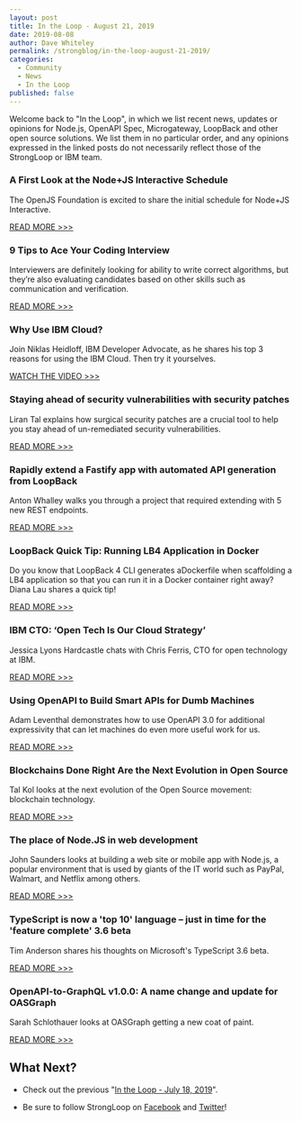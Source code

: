```yaml
---
layout: post
title: In the Loop - August 21, 2019
date: 2019-08-08
author: Dave Whiteley
permalink: /strongblog/in-the-loop-august-21-2019/
categories:
  - Community
  - News
  - In the Loop
published: false
---
```


Welcome back to "In the Loop", in which we list recent news, updates or opinions for Node.js, OpenAPI Spec, Microgateway, LoopBack and other open source solutions. We list them in no particular order, and any opinions expressed in the linked posts do not necessarily reflect those of the StrongLoop or IBM team.
<!--more-->

### A First Look at the Node+JS Interactive Schedule

The OpenJS Foundation is excited to share the initial schedule for Node+JS Interactive. 

[READ MORE >>>](https://openjsf.org/blog/2019/08/08/a-first-look-at-the-nodejs-interactive-schedule/)

### 9 Tips to Ace Your Coding Interview

Interviewers are definitely looking for ability to write correct algorithms, but they’re also evaluating candidates based on other skills such as communication and verification.  

[READ MORE >>>](https://www.dailycodingproblem.com/blog/tips-to-ace-your-coding-interview/)

### Why Use IBM Cloud?

Join Niklas Heidloff, IBM Developer Advocate, as he shares his top 3 reasons for using the IBM Cloud. Then try it yourselves.

[WATCH THE VIDEO >>>](https://www.youtube.com/watch?v=afJzaFmd1GQ&feature=youtu.be)

### Staying ahead of security vulnerabilities with security patches

Liran Tal explains how surgical security patches are a crucial tool to help you stay ahead of un-remediated security vulnerabilities. 

[READ MORE >>>](https://snyk.io/blog/staying-ahead-of-security-vulnerabilities-with-security-patches/)

### Rapidly extend a Fastify app with automated API generation from LoopBack

Anton Whalley walks you through a project that required extending with 5 new REST endpoints.

[READ MORE >>>](https://venshare.com/rapidly-extend-a-fastify-app-with-crud-apis-from-loopback/)

### LoopBack Quick Tip: Running LB4 Application in Docker

Do you know that LoopBack 4 CLI generates aDockerfile when scaffolding a LB4 application so that you can run it in a Docker container right away? Diana Lau shares a quick tip!

[READ MORE >>>](https://medium.com/@MobileDiana/loopback-quick-tip-running-lb4-application-in-docker-c029e3a71000)

### IBM CTO: ‘Open Tech Is Our Cloud Strategy’

Jessica Lyons Hardcastle chats with Chris Ferris, CTO for open technology at IBM.

[READ MORE >>>](https://www.sdxcentral.com/articles/news/ibm-cto-open-tech-is-our-cloud-strategy/2019/07/?)

### Using OpenAPI to Build Smart APIs for Dumb Machines

Adam Leventhal demonstrates how to use OpenAPI 3.0 for additional expressivity that can let machines do even more useful work for us.

[READ MORE >>>](https://www.infoq.com/articles/openapi/)

### Blockchains Done Right Are the Next Evolution in Open Source

Tal Kol looks at the next evolution of the Open Source movement: blockchain technology.

[READ MORE >>>](https://devops.com/blockchains-done-right-are-the-next-evolution-in-open-source/)

### The place of Node.JS in web development 

John Saunders looks at building a web site or mobile app with Node.js, a popular environment that is used by giants of the IT world such as PayPal, Walmart, and Netflix among others.

[READ MORE >>>](https://londonlovesbusiness.com/the-place-of-node-js-in-web-development/)

### TypeScript is now a 'top 10' language – just in time for the 'feature complete' 3.6 beta

Tim Anderson shares his thoughts on Microsoft's TypeScript 3.6 beta.

[READ MORE >>>](https://www.theregister.co.uk/2019/07/22/typescript_36_hits_beta_as_language_ascends_popularity_rankings/)

### OpenAPI-to-GraphQL v1.0.0: A name change and update for OASGraph

Sarah Schlothauer looks at OASGraph getting a new coat of paint. 

[READ MORE >>>](https://jaxenter.com/openapi-to-graphql-v1-0-159822.html)

## What Next?

* Check out the previous "[In the Loop - July 18, 2019](https://strongloop.com/strongblog/in-the-loop-july-18-2019/)".

* Be sure to follow StrongLoop on [Facebook](https://www.facebook.com/strongloop/) and [Twitter](https://twitter.com/StrongLoop)!
